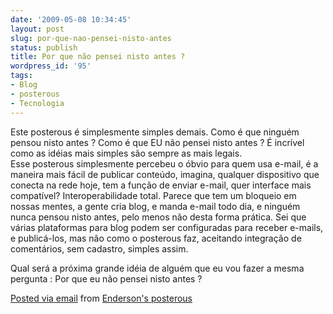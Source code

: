 ```yaml
---
date: '2009-05-08 10:34:45'
layout: post
slug: por-que-nao-pensei-nisto-antes
status: publish
title: Por que não pensei nisto antes ?
wordpress_id: '95'
tags:
- Blog
- posterous
- Tecnologia
---
```


Este posterous é simplesmente simples demais. Como é que ninguém pensou nisto antes ? Como é que EU não pensei nisto antes ? É incrível como as idéias mais simples são sempre as mais legais.   
Esse posterous simplesmente percebeu o óbvio para quem usa e-mail, é a maneira mais fácil de publicar conteúdo, imagina, qualquer dispositivo que conecta na rede hoje, tem a função de enviar e-mail, quer interface mais compatível? Interoperabilidade total. Parece que tem um bloqueio em nossas mentes, a gente cria blog, e manda e-mail todo dia, e ninguém nunca pensou nisto antes, pelo menos não desta forma prática. Sei que várias plataformas para blog podem ser configuradas para receber e-mails, e publicá-los, mas não como o posterous faz, aceitando integração de comentários, sem cadastro, simples assim.  
     
Qual será a próxima grande idéia de alguém que eu vou fazer a mesma pergunta : Por que eu não pensei nisto antes ?

 [Posted via email](http://posterous.com)   from [Enderson's posterous](http://endersonmaia.posterous.com/por-que-nao-pensei-nisto-antes)  
